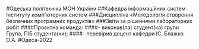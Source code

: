 #Одеська політехніка МОН України
##Кафедра інформаційних систем Інституту комп’ютерних систем
###Дисципліна «Методологія створення безпечних програмних продуктів»
###Звіти за рішеннями лабораторних робіт
####Проєктна команда:
####- виконав(ла) студент(ка) групи Група, ПІБ студента(ки);
####- перевірив доцент кафедри ІС, Блажко О.А.
#Одеса-2022
